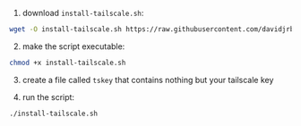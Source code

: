

1. download `install-tailscale.sh`:
```bash
wget -O install-tailscale.sh https://raw.githubusercontent.com/davidjrb/install-tailscale/main/install-tailscale.sh
```
2. make the script executable:
```bash
chmod +x install-tailscale.sh
```
3. create a file called `tskey` that contains nothing but your tailscale key 

4. run the script:
```bash
./install-tailscale.sh
```
